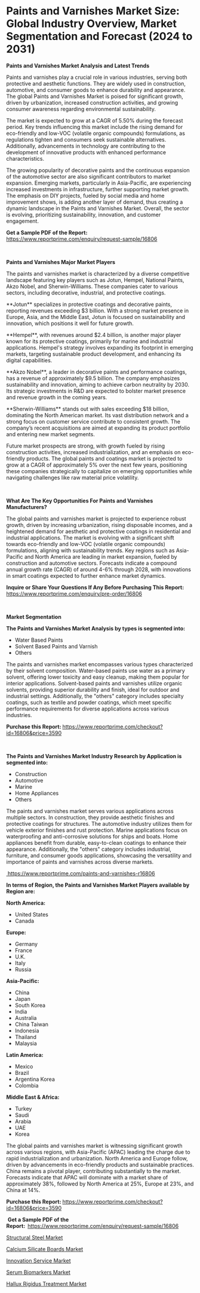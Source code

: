 <p><h1>Paints and Varnishes Market Size: Global Industry Overview, Market Segmentation and Forecast (2024 to 2031)</h1></p><p><strong>Paints and Varnishes Market Analysis and Latest Trends</strong></p>
<p><p>Paints and varnishes play a crucial role in various industries, serving both protective and aesthetic functions. They are widely used in construction, automotive, and consumer goods to enhance durability and appearance. The global Paints and Varnishes Market is poised for significant growth, driven by urbanization, increased construction activities, and growing consumer awareness regarding environmental sustainability.</p><p>The market is expected to grow at a CAGR of 5.50% during the forecast period. Key trends influencing this market include the rising demand for eco-friendly and low-VOC (volatile organic compounds) formulations, as regulations tighten and consumers seek sustainable alternatives. Additionally, advancements in technology are contributing to the development of innovative products with enhanced performance characteristics.</p><p>The growing popularity of decorative paints and the continuous expansion of the automotive sector are also significant contributors to market expansion. Emerging markets, particularly in Asia-Pacific, are experiencing increased investments in infrastructure, further supporting market growth. The emphasis on DIY projects, fueled by social media and home improvement shows, is adding another layer of demand, thus creating a dynamic landscape in the Paints and Varnishes Market. Overall, the sector is evolving, prioritizing sustainability, innovation, and customer engagement.</p></p>
<p><strong>Get a Sample PDF of the Report:&nbsp;</strong> <a href="https://www.reportprime.com/enquiry/request-sample/16806?utm_campaign=40&utm_medium=2&utm_source=Github&utm_content=ia&utm_term=24112024&utm_id=paints-and-varnishes">https://www.reportprime.com/enquiry/request-sample/16806</a></p>
<p>&nbsp;</p>
<p><strong>Paints and Varnishes Major Market Players</strong></p>
<p><p>The paints and varnishes market is characterized by a diverse competitive landscape featuring key players such as Jotun, Hempel, National Paints, Akzo Nobel, and Sherwin-Williams. These companies cater to various sectors, including decorative, industrial, and protective coatings.</p><p>**Jotun** specializes in protective coatings and decorative paints, reporting revenues exceeding $3 billion. With a strong market presence in Europe, Asia, and the Middle East, Jotun is focused on sustainability and innovation, which positions it well for future growth.</p><p>**Hempel**, with revenues around $2.4 billion, is another major player known for its protective coatings, primarily for marine and industrial applications. Hempel's strategy involves expanding its footprint in emerging markets, targeting sustainable product development, and enhancing its digital capabilities.</p><p>**Akzo Nobel**, a leader in decorative paints and performance coatings, has a revenue of approximately $9.5 billion. The company emphasizes sustainability and innovation, aiming to achieve carbon neutrality by 2030. Its strategic investments in R&D are expected to bolster market presence and revenue growth in the coming years.</p><p>**Sherwin-Williams** stands out with sales exceeding $18 billion, dominating the North American market. Its vast distribution network and a strong focus on customer service contribute to consistent growth. The company’s recent acquisitions are aimed at expanding its product portfolio and entering new market segments.</p><p>Future market prospects are strong, with growth fueled by rising construction activities, increased industrialization, and an emphasis on eco-friendly products. The global paints and coatings market is projected to grow at a CAGR of approximately 5% over the next few years, positioning these companies strategically to capitalize on emerging opportunities while navigating challenges like raw material price volatility.</p></p>
<p>&nbsp;</p>
<p><strong>What Are The Key Opportunities For Paints and Varnishes Manufacturers?</strong></p>
<p><p>The global paints and varnishes market is projected to experience robust growth, driven by increasing urbanization, rising disposable incomes, and a heightened demand for aesthetic and protective coatings in residential and industrial applications. The market is evolving with a significant shift towards eco-friendly and low-VOC (volatile organic compounds) formulations, aligning with sustainability trends. Key regions such as Asia-Pacific and North America are leading in market expansion, fueled by construction and automotive sectors. Forecasts indicate a compound annual growth rate (CAGR) of around 4-6% through 2028, with innovations in smart coatings expected to further enhance market dynamics.</p></p>
<p><strong>Inquire or Share Your Questions If Any Before Purchasing This Report:</strong> <a href="https://www.reportprime.com/enquiry/pre-order/16806?utm_campaign=40&utm_medium=2&utm_source=Github&utm_content=ia&utm_term=24112024&utm_id=paints-and-varnishes">https://www.reportprime.com/enquiry/pre-order/16806</a></p>
<p>&nbsp;</p>
<p><strong>Market Segmentation</strong></p>
<p><strong>The Paints and Varnishes Market Analysis by types is segmented into:</strong></p>
<p><ul><li>Water Based Paints</li><li>Solvent Based Paints and Varnish</li><li>Others</li></ul></p>
<p><p>The paints and varnishes market encompasses various types characterized by their solvent composition. Water-based paints use water as a primary solvent, offering lower toxicity and easy cleanup, making them popular for interior applications. Solvent-based paints and varnishes utilize organic solvents, providing superior durability and finish, ideal for outdoor and industrial settings. Additionally, the "others" category includes specialty coatings, such as textile and powder coatings, which meet specific performance requirements for diverse applications across various industries.</p></p>
<p><strong>Purchase this Report:&nbsp;</strong><a href="https://www.reportprime.com/checkout?id=16806&price=3590&utm_campaign=40&utm_medium=2&utm_source=Github&utm_content=ia&utm_term=24112024&utm_id=paints-and-varnishes">https://www.reportprime.com/checkout?id=16806&price=3590</a></p>
<p>&nbsp;</p>
<p><strong>The Paints and Varnishes Market Industry Research by Application is segmented into:</strong></p>
<p><ul><li>Construction</li><li>Automotive</li><li>Marine</li><li>Home Appliances</li><li>Others</li></ul></p>
<p><p>The paints and varnishes market serves various applications across multiple sectors. In construction, they provide aesthetic finishes and protective coatings for structures. The automotive industry utilizes them for vehicle exterior finishes and rust protection. Marine applications focus on waterproofing and anti-corrosive solutions for ships and boats. Home appliances benefit from durable, easy-to-clean coatings to enhance their appearance. Additionally, the "others" category includes industrial, furniture, and consumer goods applications, showcasing the versatility and importance of paints and varnishes across diverse markets.</p></p>
<p><a href="https://www.reportprime.com/paints-and-varnishes-r16806?utm_campaign=40&utm_medium=2&utm_source=Github&utm_content=ia&utm_term=24112024&utm_id=paints-and-varnishes">&nbsp;https://www.reportprime.com/paints-and-varnishes-r16806</a></p>
<p><strong>In terms of Region, the Paints and Varnishes Market Players available by Region are:</strong></p>
<p>
    <p> <strong> North America: </strong>
        <ul>
            <li>United States</li>
            <li>Canada</li>
        </ul>
        </p> 
    <p> <strong> Europe: </strong>
        <ul>
            <li>Germany</li>
            <li>France</li>
            <li>U.K.</li>
            <li>Italy</li>
            <li>Russia</li>
        </ul>
        </p> 
    <p> <strong> Asia-Pacific: </strong>
        <ul>
            <li>China</li>
            <li>Japan</li>
            <li>South Korea</li>
            <li>India</li>
            <li>Australia</li>
            <li>China Taiwan</li>
            <li>Indonesia</li>
            <li>Thailand</li>
            <li>Malaysia</li>
        </ul>
        </p> 
    <p> <strong> Latin America: </strong>
        <ul>
            <li>Mexico</li>
            <li>Brazil</li>
            <li>Argentina Korea</li>
            <li>Colombia</li>
        </ul>
        </p> 
    <p> <strong> Middle East & Africa: </strong>
        <ul>
            <li>Turkey</li>
            <li>Saudi</li>
            <li>Arabia</li>
            <li>UAE</li>
            <li>Korea</li>
        </ul>
    </p>
    </p>
<p><p>The global paints and varnishes market is witnessing significant growth across various regions, with Asia-Pacific (APAC) leading the charge due to rapid industrialization and urbanization. North America and Europe follow, driven by advancements in eco-friendly products and sustainable practices. China remains a pivotal player, contributing substantially to the market. Forecasts indicate that APAC will dominate with a market share of approximately 38%, followed by North America at 25%, Europe at 23%, and China at 14%.</p></p>
<p><strong>Purchase this Report: </strong><a href="https://www.reportprime.com/checkout?id=16806&price=3590&utm_campaign=40&utm_medium=2&utm_source=Github&utm_content=ia&utm_term=24112024&utm_id=paints-and-varnishes">https://www.reportprime.com/checkout?id=16806&price=3590</a></p>
<p>&nbsp;<strong>Get a Sample PDF of the Report:&nbsp;&nbsp;</strong><a href="https://www.reportprime.com/enquiry/request-sample/16806?utm_campaign=40&utm_medium=2&utm_source=Github&utm_content=ia&utm_term=24112024&utm_id=paints-and-varnishes">https://www.reportprime.com/enquiry/request-sample/16806</a></p>
<p><strong></strong></p>
<p><p><a href="https://github.com/abbislposival/Market-Research-Report-List-1/blob/main/structural-steel-market.md?utm_campaign=40&utm_medium=2&utm_source=Github&utm_content=ia&utm_term=24112024&utm_id=paints-and-varnishes">Structural Steel Market</a></p><p><a href="https://github.com/ParvinKhatun77/Market-Research-Report-List-1/blob/main/calcium-silicate-boards-market.md?utm_campaign=40&utm_medium=2&utm_source=Github&utm_content=ia&utm_term=24112024&utm_id=paints-and-varnishes">Calcium Silicate Boards Market</a></p><p><a href="https://issuu.com/reportprime-2/docs/innovation-service-market-size-2030_cecec1ac1a8e0e?utm_campaign=40&utm_medium=2&utm_source=Github&utm_content=ia&utm_term=24112024&utm_id=paints-and-varnishes">Innovation Service Market</a></p><p><a href="https://www.linkedin.com/pulse/serum-biomarkers-market-investigation-industry-evolution-forecast-83ibe?utm_campaign=40&utm_medium=2&utm_source=Github&utm_content=ia&utm_term=24112024&utm_id=paints-and-varnishes">Serum Biomarkers Market</a></p><p><a href="https://www.linkedin.com/pulse/sustainability-trends-hallux-rigidus-treatment-industry-at4ke?utm_campaign=40&utm_medium=2&utm_source=Github&utm_content=ia&utm_term=24112024&utm_id=paints-and-varnishes">Hallux Rigidus Treatment Market</a></p></p>
